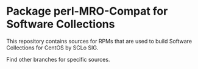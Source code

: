 # Package perl-MRO-Compat for Software Collections

This repository contains sources for RPMs that are used
to build Software Collections for CentOS by SCLo SIG.

Find other branches for specific sources.
